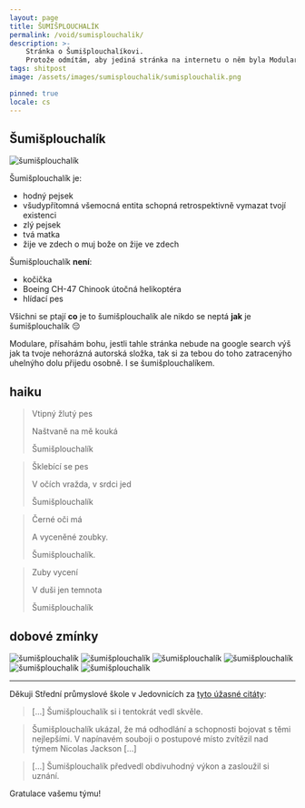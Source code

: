 ```yaml
---
layout: page
title: ŠUMIŠPLOUCHALÍK
permalink: /void/sumisplouchalik/
description: >- 
    Stránka o Šumišplouchalíkovi.
    Protože odmítám, aby jediná stránka na internetu o něm byla Modularova autorská složka.
tags: shitpost
image: /assets/images/sumisplouchalik/sumisplouchalik.png

pinned: true
locale: cs
---
```


## Šumišplouchalík

<img class="float-right p-5" src="/assets/images/sumisplouchalik/sumisplouchalik.png" alt="šumišplouchalík">

Šumišplouchalík je:
- hodný pejsek
- všudypřítomná všemocná entita schopná retrospektivně vymazat tvojí existenci
- zlý pejsek
- tvá matka
- žije ve zdech o muj bože on žije ve zdech

Šumišplouchalík **není**:
- kočička
- Boeing CH-47 Chinook útočná helikoptéra
- hlídací pes

Všichni se ptají **co** je to šumišplouchalík ale nikdo se neptá **jak** je šumišplouchalík 😔

Modulare, přísahám bohu, jestli tahle stránka nebude na google search výš jak ta tvoje nehorázná autorská složka, tak si za tebou do toho zatracenýho uhelnýho dolu přijedu osobně. I se šumišplouchalíkem.

## haiku

> Vtipný žlutý pes
> 
> Naštvaně na mě kouká
> 
> Šumišplouchalík

> Šklebící se pes
> 
> V očích vražda, v srdci jed
> 
> Šumišplouchalík

> Černé oči má
> 
> A vyceněné zoubky.
> 
> Šumišplouchalík.

> Zuby vycení
> 
> V duši jen temnota
> 
> Šumišplouchalík

## dobové zmínky

<img src="/assets/images/sumisplouchalik/2.png" class="min-w-full" alt="šumišplouchalík">
<img src="/assets/images/sumisplouchalik/3.png" class="min-w-full" alt="šumišplouchalík">
<img src="/assets/images/sumisplouchalik/4.png" class="min-w-full" alt="šumišplouchalík">
<img src="/assets/images/sumisplouchalik/5.png" class="min-w-full" alt="šumišplouchalík">
<img src="/assets/images/sumisplouchalik/1.png" class="min-w-full" alt="šumišplouchalík">
<img src="/assets/images/sumisplouchalik/uwu.png" class="min-w-full" alt="šumišplouchalík">

----

Děkuji Střední průmyslové škole v Jedovnicích za [tyto úžasné citáty](https://www.spsjedovnice.cz/2024/12/06/sumisplouchalik-na-krajske-soutezi-ss/):

> [...] Šumišplouchalík si i tentokrát vedl skvěle.

> Šumišplouchalík ukázal, že má odhodlání a schopnosti bojovat s těmi nejlepšími. V napínavém souboji o postupové místo zvítězil nad týmem Nicolas Jackson [...]

> [...] Šumišplouchalík předvedl obdivuhodný výkon a zasloužil si uznání.

Gratulace vašemu týmu!